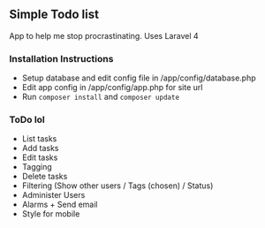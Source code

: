 ## Simple Todo list

App to help me stop procrastinating. Uses Laravel 4

### Installation Instructions

- Setup database and edit config file in /app/config/database.php
- Edit app config in /app/config/app.php for site url
- Run `composer install` and `composer update`

### ToDo lol
- List tasks
- Add tasks
- Edit tasks
- Tagging
- Delete tasks
- Filtering (Show other users / Tags (chosen) / Status)
- Administer Users
- Alarms + Send email
- Style for mobile